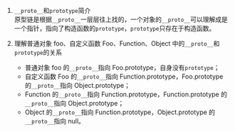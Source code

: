 1. `__proto__`和`prototype`简介  
   原型链是根据`__proto__`一层层往上找的，一个对象的`__proto__`可以理解成是一个指针，指向了构造函数的`prototype`，`prototype`只存在于构造函数。

2. 理解普通对象 foo、自定义函数 Foo、Function、Object 中的`__proto__`和`prototype`的关系
   - 普通对象 foo 的`__proto__`指向 Foo.prototype，自身没有`prototype`；
   - 自定义函数 Foo 的`__proto__`指向 Function.prototype，Foo.prototype 的`__proto__`指向 Object.prototype；
   - Function 的`__proto__`指向 Function.prototype，Function.prototype 的`__proto__`指向 Object.prototype；
   - Object 的`__proto__`指向 Function.prototype，Object.prototype 的`__proto__`指向 null。
